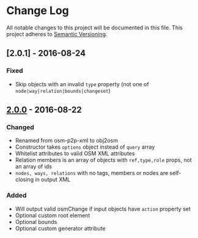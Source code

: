 # Change Log
All notable changes to this project will be documented in this file.
This project adheres to [Semantic Versioning](http://semver.org/).

## [2.0.1] - 2016-08-24
### Fixed
- Skip objects with an invalid `type` property (not one of `node|way|relation|bounds|changeset`)

## [2.0.0] - 2016-08-22
### Changed
- Renamed from osm-p2p-xml to obj2osm
- Constructor takes `options` object instead of `query` array
- Whitelist attributes to valid OSM XML attributes
- Relation members is an array of objects with `ref,type,role` props, not an array of ids
- `nodes, ways, relations` with no tags, members or nodes are self-closing in output XML

### Added
- Will output valid osmChange if input objects have `action` property set
- Optional custom root element
- Optional bounds
- Optional custom generator attribute

[2.0.0]: https://github.com/digidem/obj2osm/compare/v2.0.0...v1.0.2

